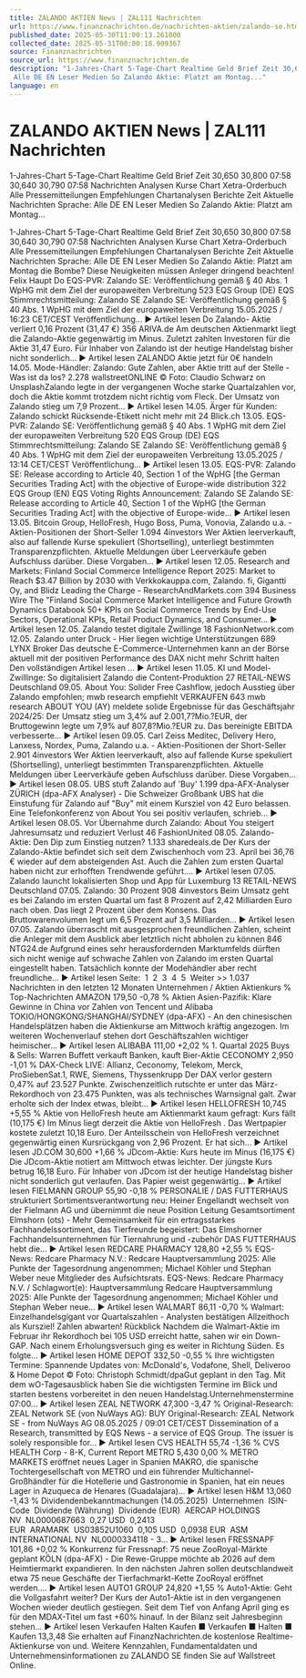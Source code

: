 ```yaml
---
title: ZALANDO AKTIEN News | ZAL111 Nachrichten
url: https://www.finanznachrichten.de/nachrichten-aktien/zalando-se.htm
published_date: 2025-05-30T11:00:13.261000
collected_date: 2025-05-31T00:00:18.909367
source: Finanznachrichten
source_url: https://www.finanznachrichten.de
description: "1-Jahres-Chart 5-Tage-Chart Realtime Geld Brief Zeit 30,650 30,800 07:58 30,640 30,790 07:58 Nachrichten Analysen Kurse Chart Xetra-Orderbuch Alle Pressemitteilungen Empfehlungen Chartanalysen Berichte Zeit Aktuelle Nachrichten Sprache: 
 Alle DE EN Leser Medien So Zalando Aktie: Platzt am Montag..."
language: en
---
```


# ZALANDO AKTIEN News | ZAL111 Nachrichten

1-Jahres-Chart 5-Tage-Chart Realtime Geld Brief Zeit 30,650 30,800 07:58 30,640 30,790 07:58 Nachrichten Analysen Kurse Chart Xetra-Orderbuch Alle Pressemitteilungen Empfehlungen Chartanalysen Berichte Zeit Aktuelle Nachrichten Sprache: 
 Alle DE EN Leser Medien So Zalando Aktie: Platzt am Montag...

1-Jahres-Chart 5-Tage-Chart Realtime Geld Brief Zeit 30,650 30,800 07:58 30,640 30,790 07:58 Nachrichten Analysen Kurse Chart Xetra-Orderbuch Alle Pressemitteilungen Empfehlungen Chartanalysen Berichte Zeit Aktuelle Nachrichten Sprache: 
 Alle DE EN Leser Medien So Zalando Aktie: Platzt am Montag die Bombe? Diese Neuigkeiten müssen Anleger dringend beachten! Felix Haupt Do EQS-PVR: Zalando SE: Veröffentlichung gemäß § 40 Abs. 1 WpHG mit dem Ziel der europaweiten Verbreitung 523 EQS Group (DE) EQS Stimmrechtsmitteilung: Zalando SE
Zalando SE: Veröffentlichung gemäß § 40 Abs. 1 WpHG mit dem Ziel der europaweiten Verbreitung 
15.05.2025 / 16:23 CET/CEST
Veröffentlichung... ► Artikel lesen Do Zalando- Aktie verliert 0,16 Prozent (31,47 €) 356 ARIVA.de Am deutschen Aktienmarkt liegt die Zalando-Aktie gegenwärtig im Minus. Zuletzt zahlten Investoren für die Aktie 31,47 Euro. Für Inhaber von Zalando ist der heutige Handelstag bisher nicht sonderlich... ► Artikel lesen ZALANDO Aktie jetzt für 0€ handeln 14.05. Mode-Händler: Zalando: Gute Zahlen, aber Aktie tritt auf der Stelle - Was ist da los? 2.278 wallstreetONLINE © Foto: Claudio Schwarz on UnsplashZalando legte in der vergangenen Woche starke Quartalzahlen vor, doch die Aktie kommt trotzdem nicht richtig vom Fleck. Der Umsatz von Zalando stieg um 7,9 Prozent... ► Artikel lesen 14.05. Ärger für Kunden: Zalando schickt Rücksende-Etikett nicht mehr mit 24 Blick.ch 13.05. EQS-PVR: Zalando SE: Veröffentlichung gemäß § 40 Abs. 1 WpHG mit dem Ziel der europaweiten Verbreitung 520 EQS Group (DE) EQS Stimmrechtsmitteilung: Zalando SE
Zalando SE: Veröffentlichung gemäß § 40 Abs. 1 WpHG mit dem Ziel der europaweiten Verbreitung 
13.05.2025 / 13:14 CET/CEST
Veröffentlichung... ► Artikel lesen 13.05. EQS-PVR: Zalando SE: Release according to Article 40, Section 1 of the WpHG [the German Securities Trading Act] with the objective of Europe-wide distribution 322 EQS Group (EN) EQS Voting Rights Announcement: Zalando SE
Zalando SE: Release according to Article 40, Section 1 of the WpHG [the German Securities Trading Act] with the objective of Europe-wide... ► Artikel lesen 13.05. Bitcoin Group, HelloFresh, Hugo Boss, Puma, Vonovia, Zalando u.a. - Aktien-Positionen der Short-Seller 1.094 4investors Wer Aktien leerverkauft, also auf fallende Kurse spekuliert (Shortselling), unterliegt bestimmten Transparenzpflichten. Aktuelle Meldungen über Leerverkäufe geben Aufschluss darüber. Diese Vorgaben... ► Artikel lesen 12.05. Research and Markets: Finland Social Commerce Intelligence Report 2025: Market to Reach $3.47 Billion by 2030 with Verkkokauppa.com, Zalando. fi, Gigantti Oy, and Blidz Leading the Charge - ResearchAndMarkets.com 394 Business Wire The "Finland Social Commerce Market Intelligence and Future Growth Dynamics Databook 50+ KPIs on Social Commerce Trends by End-Use Sectors, Operational KPIs, Retail Product Dynamics, and Consumer... ► Artikel lesen 12.05. Zalando testet digitale Zwillinge 18 FashionNetwork.com 12.05. Zalando unter Druck - Hier liegen wichtige Unterstützungen 689 LYNX Broker Das deutsche E-Commerce-Unternehmen kann an der Börse aktuell mit der positiven Performance des DAX nicht mehr Schritt halten Den vollständigen Artikel lesen ... ► Artikel lesen 11.05. KI und Model-Zwillinge: So digitalisiert Zalando die Content-Produktion 27 RETAIL-NEWS Deutschland 09.05. About You: Solider Free Cashflow, jedoch Ausstieg über Zalando empfohlen; mwb research empfiehlt VERKAUFEN 643 mwb research ABOUT YOU (AY) meldete solide Ergebnisse für das Geschäftsjahr 2024/25: Der Umsatz stieg um 3,4% auf 2.001,7?Mio.?EUR, der Bruttogewinn legte um 7,9% auf 807,8?Mio.?EUR zu. Das bereinigte EBITDA verbesserte... ► Artikel lesen 09.05. Carl Zeiss Meditec, Delivery Hero, Lanxess, Nordex, Puma, Zalando u.a. - Aktien-Positionen der Short-Seller 2.901 4investors Wer Aktien leerverkauft, also auf fallende Kurse spekuliert (Shortselling), unterliegt bestimmten Transparenzpflichten. Aktuelle Meldungen über Leerverkäufe geben Aufschluss darüber. Diese Vorgaben... ► Artikel lesen 08.05. UBS stuft Zalando auf 'Buy' 1.199 dpa-AFX-Analyser ZÜRICH (dpa-AFX Analyser) - Die Schweizer Großbank UBS hat die Einstufung für Zalando auf "Buy" mit einem Kursziel von 42 Euro belassen. Eine Telefonkonferenz von About You sei positiv verlaufen, schrieb... ► Artikel lesen 08.05. Vor Übernahme durch Zalando: About You steigert Jahresumsatz und reduziert Verlust 46 FashionUnited 08.05. Zalando- Aktie: Den Dip zum Einstieg nutzen? 1.133 sharedeals.de Der Kurs der Zalando-Aktie befindet sich seit dem Zwischenhoch vom 23. April bei 36,76 € wieder auf dem absteigenden Ast. Auch die Zahlen zum ersten Quartal haben nicht zur erhofften Trendwende geführt.... ► Artikel lesen 07.05. Zalando launcht lokalisierten Shop und App für Luxemburg 13 RETAIL-NEWS Deutschland 07.05. Zalando: 30 Prozent 908 4investors Beim Umsatz geht es bei Zalando im ersten Quartal um fast 8 Prozent auf 2,42 Milliarden Euro nach oben. Das liegt 2 Prozent über dem Konsens. Das Bruttowarenvolumen legt um 6,5 Prozent auf 3,5 Milliarden... ► Artikel lesen 07.05. Zalando überrascht mit ausgesprochen freundlichen Zahlen, scheint die Anleger mit dem Ausblick aber letztlich nicht abholen zu können 846 NTG24.de Aufgrund eines sehr herausfordernden Marktumfelds dürften sich nicht wenige auf schwache Zahlen von Zalando im ersten Quartal eingestellt haben. Tatsächlich konnte der Modehändler aber recht freundliche... ► Artikel lesen Seite: 
 1  2  3  4  5  Weiter &gt;&gt; 1.037 Nachrichten in den letzten 12 Monaten Unternehmen / Aktien Aktienkurs % Top-Nachrichten AMAZON 179,50 -0,78 % Aktien Asien-Pazifik: Klare Gewinne in China vor Zahlen von Tencent und Alibaba TOKIO/HONGKONG/SHANGHAI/SYDNEY (dpa-AFX) - An den chinesischen Handelsplätzen haben die Aktienkurse am Mittwoch kräftig angezogen. Im weiteren Wochenverlauf stehen dort Geschäftszahlen wichtiger heimischer... ► Artikel lesen ALIBABA 111,00 +2,02 % 1. Quartal 2025 Buys &amp; Sells: Warren Buffett verkauft Banken, kauft Bier-Aktie CECONOMY 2,950 -1,01 % DAX-Check LIVE: Allianz, Ceconomy, Telekom, Merck, ProSiebenSat.1, RWE, Siemens, Thyssenkrupp Der DAX verlor gestern 0,47% auf 23.527 Punkte. Zwischenzeitlich rutschte er unter das März-Rekordhoch von 23.475 Punkten, was als technisches Warnsignal galt. Zwar erholte sich der Index etwas, bleibt... ► Artikel lesen HELLOFRESH 10,745 +5,55 % Aktie von HelloFresh heute am Aktienmarkt kaum gefragt: Kurs fällt (10,175 €) Im Minus liegt derzeit die Aktie von HelloFresh . Das Wertpapier kostete zuletzt 10,18 Euro. Der Anteilsschein von HelloFresh verzeichnet gegenwärtig einen Kursrückgang von 2,96 Prozent. Er hat sich... ► Artikel lesen JD.COM 30,600 +1,66 % JDcom-Aktie: Kurs heute im Minus (16,175 €) Die JDcom-Aktie notiert am Mittwoch etwas leichter. Der jüngste Kurs betrug 16,18 Euro. Für Inhaber von JDcom ist der heutige Handelstag bisher nicht sonderlich gut verlaufen. Das Papier weist gegenwärtig... ► Artikel lesen FIELMANN GROUP 55,90 -0,18 % PERSONALIE / DAS FUTTERHAUS strukturiert Sortimentsverantwortung neu: Heiner Engellandt wechselt von der Fielmann AG und übernimmt die neue Position Leitung Gesamtsortiment Elmshorn (ots) - Mehr Gemeinsamkeit für ein ertragsstarkes Fachhandelssortiment, das Tierfreunde begeistert: Das Elmshorner Fachhandelsunternehmen für Tiernahrung und -zubehör DAS FUTTERHAUS hebt die... ► Artikel lesen REDCARE PHARMACY 128,80 +2,55 % EQS-News: Redcare Pharmacy N.V.: Redcare Hauptversammlung 2025: Alle Punkte der Tagesordnung angenommen; Michael Köhler und Stephan Weber neue Mitglieder des Aufsichtsrats. EQS-News: Redcare Pharmacy N.V.
 / Schlagwort(e): Hauptversammlung
Redcare Hauptversammlung 2025: Alle Punkte der Tagesordnung angenommen; Michael Köhler und Stephan Weber neue... ► Artikel lesen WALMART 86,11 -0,70 % Walmart: Einzelhandelsgigant vor Quartalszahlen - Analysten bestätigen Allzeithoch als Kursziel! Zahlen abwarten! Rückblick Nachdem die Walmart-Aktie im Februar ihr Rekordhoch bei 105 USD erreicht hatte, sahen wir ein Down-GAP. Nach einem Erholungsversuch ging es weiter in Richtung Süden. Es folgte... ► Artikel lesen HOME DEPOT 332,50 -0,55 % Ihre wichtigsten Termine: Spannende Updates von: McDonald's, Vodafone, Shell, Deliveroo &amp; Home Depot © Foto: Christoph Schmidt/dpaGut geplant in den Tag. Mit dem wO-Tagesausblick haben Sie die wichtigsten Termine im Blick und starten bestens vorbereitet in den neuen Handelstag.Unternehmenstermine 07:00... ► Artikel lesen ZEAL NETWORK 47,300 -3,47 % Original-Research: ZEAL Network SE (von NuWays AG): BUY Original-Research: ZEAL Network SE - from NuWays AG 08.05.2025 / 09:01 CET/CEST Dissemination of a Research, transmitted by EQS News - a service of EQS Group. The issuer is solely responsible for... ► Artikel lesen CVS HEALTH 55,74 -1,36 % CVS HEALTH Corp - 8-K, Current Report METRO 5,430 0,00 % METRO MARKETS eröffnet neues Lager in Spanien MAKRO, die spanische Tochtergesellschaft von METRO und ein führender Multichannel-Großhändler für die Hotellerie und Gastronomie in Spanien, hat ein neues Lager in Azuqueca de Henares (Guadalajara)... ► Artikel lesen H&amp;M 13,060 -1,43 % Dividendenbekanntmachungen (14.05.2025)  Unternehmen  ISIN-Code  Dividende (Währung)  Dividende (EUR)  AERCAP HOLDINGS NV  NL0000687663  0,27 USD  0,2413 EUR  ARAMARK  US03852U1060  0,105 USD  0,0938 EUR  ASM INTERNATIONAL NV  NL0000334118 - 3... ► Artikel lesen FRESSNAPF 101,86 +0,02 % Konkurrenz für Fressnapf: 75 neue ZooRoyal-Märkte geplant KÖLN (dpa-AFX) - Die Rewe-Gruppe möchte ab 2026 auf dem Heimtiermarkt expandieren. In den nächsten Jahren sollen deutschlandweit etwa 75 neue Geschäfte der Tierfachmarkt-Kette ZooRoyal eröffnet werden.... ► Artikel lesen AUTO1 GROUP 24,820 +1,55 % Auto1-Aktie: Geht die Vollgasfahrt weiter? Der Kurs der Auto1-Aktie ist in den vergangenen Wochen wieder deutlich gestiegen. Seit dem Tief von Anfang April ging es für den MDAX-Titel um fast +60% hinauf. In der Bilanz seit Jahresbeginn stehen... ► Artikel lesen Verkaufen Halten Kaufen ■ Verkaufen ■ Halten ■ Kaufen 13,3,48 Sie erhalten auf FinanzNachrichten.de kostenlose Realtime-Aktienkurse von und. Weitere Kennzahlen, Fundamentaldaten und Unternehmensinformationen zu ZALANDO SE finden Sie auf Wallstreet Online.